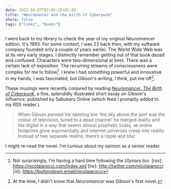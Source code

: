 ```yaml
---
date: 2022-04-07T07:05:25+01:00
title: "Neuromancer and the birth of Cyberpunk"
share: false
tags: ["links", "books"]
---
```

I went back to my library to check the year of my original *Neuromancer* edition.
It's 1993. For some context, I was 23 back then, with my software company
founded only a couple of years earlier. The World Wide Web was at its very
early stages. I distinctly remember getting out of that book dazed and
confused. Characters were two-dimensional at best. There was a certain lack of
exposition. The recurring streams of consciousness were complex for me to
follow[^3]. I knew I had something powerful and innovative in my hands; I was
fascinated, but Gibson's writing, I think, put me off[^2].

These musings were recently conjured by reading *[Neuromancer. The Birth of
Cyberpunk][1]*, a fine, splendidly illustrated short essay on Gibson's
influence, published by Sabukaru Online (which feed I promptly added to my RSS
reader.).

> When Gibson penned his opening line ‘the sky above the port was the colour of
> television, tuned to a dead channel’ he merged reality and the digital in
> a way that seems almost prophetic today, as online footprints grow
> exponentially and internet universes creep into reality. Instead of two
> separate realms, there’s a ripple and blur. 

I might re-read the novel. I'm curious about my opinion as a senior reader.



 [1]: https://sabukaru.online/articles/how-neuromancer-birthed-cyberpunk
 [^2]: At the time, I didn't know that *Neuromancer* was Gibson's first novel.
 [^3]: Not surprisingly, I'm having a hard time following the *Ulysses* too.
 [rss]: https://nicolaiarocci.com/index.xml
 [tw]: http://twitter.com/nicolaiarocci
 [nl]: https://buttondown.email/nicolaiarocci
